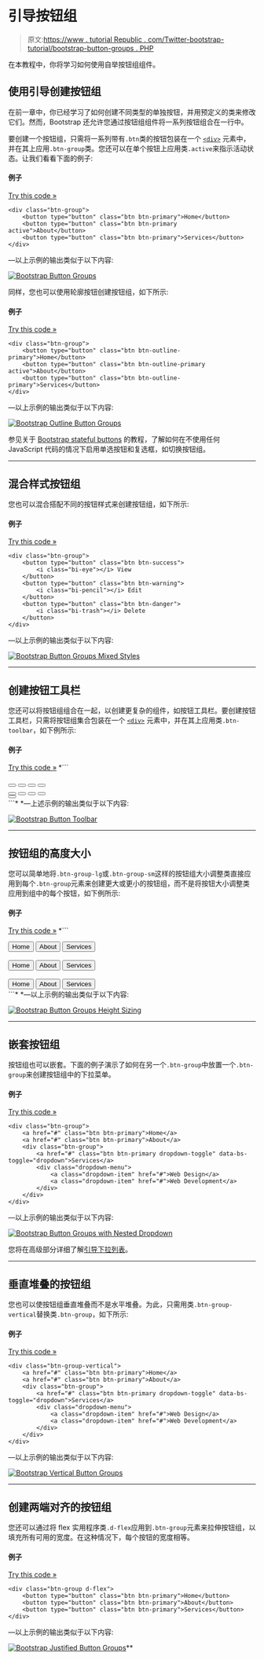 # 引导按钮组

> 原文:[https://www . tutorial Republic . com/Twitter-bootstrap-tutorial/bootstrap-button-groups . PHP](https://www.tutorialrepublic.com/twitter-bootstrap-tutorial/bootstrap-button-groups.php)

在本教程中，你将学习如何使用自举按钮组组件。

## 使用引导创建按钮组

在前一章中，你已经学习了如何创建不同类型的单独按钮，并用预定义的类来修改它们。然而，Bootstrap 还允许您通过按钮组组件将一系列按钮组合在一行中。

要创建一个按钮组，只需将一系列带有`.btn`类的按钮包装在一个 [`<div>`](../html-reference/html-div-tag.php) 元素中，并在其上应用`.btn-group`类。您还可以在单个按钮上应用类`.active`来指示活动状态。让我们看看下面的例子:

#### 例子

[Try this code »](../codelab.php?topic=bootstrap&file=button-groups "Try this code using online Editor")

```
<div class="btn-group">
    <button type="button" class="btn btn-primary">Home</button>
    <button type="button" class="btn btn-primary active">About</button>
    <button type="button" class="btn btn-primary">Services</button>
</div>
```

—以上示例的输出类似于以下内容:

[![Bootstrap Button Groups](../Images/5f09f735454bc99f331ac333221e646e.png)](../codelab.php?topic=bootstrap&file=button-groups) 

同样，您也可以使用轮廓按钮创建按钮组，如下所示:

#### 例子

[Try this code »](../codelab.php?topic=bootstrap&file=outline-button-groups "Try this code using online Editor")

```
<div class="btn-group">
    <button type="button" class="btn btn-outline-primary">Home</button>
    <button type="button" class="btn btn-outline-primary active">About</button>
    <button type="button" class="btn btn-outline-primary">Services</button>
</div>
```

—以上示例的输出类似于以下内容:

[![Bootstrap Outline Button Groups](../Images/88c2b58308894635a448e656bfc4d5c3.png)](../codelab.php?topic=bootstrap&file=outline-button-groups) 

参见关于 [Bootstrap stateful buttons](bootstrap-stateful-buttons.php) 的教程，了解如何在不使用任何 JavaScript 代码的情况下启用单选按钮和复选框，如切换按钮组。

* * *

## 混合样式按钮组

您也可以混合搭配不同的按钮样式来创建按钮组，如下所示:

#### 例子

[Try this code »](../codelab.php?topic=bootstrap&file=button-groups-mixed-styles "Try this code using online Editor")

```
<div class="btn-group">
    <button type="button" class="btn btn-success">
        <i class="bi-eye"></i> View
    </button>
    <button type="button" class="btn btn-warning">
        <i class="bi-pencil"></i> Edit
    </button>
    <button type="button" class="btn btn-danger">
        <i class="bi-trash"></i> Delete
    </button>
</div>
```

—以上示例的输出类似于以下内容:

[![Bootstrap Button Groups Mixed Styles](../Images/cf9f3b42018d933d99f4c4e051b5da5f.png)](../codelab.php?topic=bootstrap&file=button-groups-mixed-styles) 

* * *

## 创建按钮工具栏

您还可以将按钮组组合在一起，以创建更复杂的组件，如按钮工具栏。要创建按钮工具栏，只需将按钮组集合包装在一个 [`<div>`](../html-reference/html-div-tag.php) 元素中，并在其上应用类`.btn-toolbar`，如下例所示:

#### 例子

[Try this code »](../codelab.php?topic=bootstrap&file=button-toolbar "Try this code using online Editor") *```
<div class="btn-toolbar">
    <div class="btn-group me-2">
        <button type="button" class="btn btn-primary">
            <i class="bi-fonts"></i>
        </button>
        <button type="button" class="btn btn-primary">
            <i class="bi-type-bold"></i>
        </button>
        <button type="button" class="btn btn-primary">
            <i class="bi-type-italic"></i>
        </button>
        <button type="button" class="btn btn-primary">
            <i class="bi-type-underline"></i>
        </button>
    </div>
    <div class="btn-group me-2">
        <button type="button" class="btn btn-primary">
            <i class="bi-text-left"></i>
        </button>
        <button type="button" class="btn btn-primary">
            <i class="bi-text-center"></i>
        </button>
        <button type="button" class="btn btn-primary">
            <i class="bi-text-right"></i>
        </button>
        <button type="button" class="btn btn-primary">
            <i class="bi-justify"></i>
        </button>
    </div>
    <div class="btn-group">
        <button type="button" class="btn btn-primary">
            <i class="bi-code"></i>
        </button>
    </div>
</div>
```*  *—上述示例的输出类似于以下内容:

[![Bootstrap Button Toolbar](../Images/ab994b369ae820b16f77c27f2069413b.png)](../codelab.php?topic=bootstrap&file=button-toolbar) 

* * *

## 按钮组的高度大小

您可以简单地将`.btn-group-lg`或`.btn-group-sm`这样的按钮组大小调整类直接应用到每个`.btn-group`元素来创建更大或更小的按钮组，而不是将按钮大小调整类应用到组中的每个按钮，如下例所示:

#### 例子

[Try this code »](../codelab.php?topic=bootstrap&file=button-groups-height-sizing "Try this code using online Editor") *```
<!-- Large button group -->
<div class="btn-group mb-2 btn-group-lg">
    <button type="button" class="btn btn-primary">Home</button>
    <button type="button" class="btn btn-primary">About</button>
    <button type="button" class="btn btn-primary">Services</button>
</div>
<br>
<!-- Default button group -->
<div class="btn-group mb-2">
    <button type="button" class="btn btn-primary">Home</button>
    <button type="button" class="btn btn-primary">About</button>
    <button type="button" class="btn btn-primary">Services</button>
</div>
<br>
<!-- Small button group -->
<div class="btn-group btn-group-sm">
    <button type="button" class="btn btn-primary">Home</button>
    <button type="button" class="btn btn-primary">About</button>
    <button type="button" class="btn btn-primary">Services</button>
</div>
```*  *—以上示例的输出类似于以下内容:

[![Bootstrap Button Groups Height Sizing](../Images/7ccf87c3d92742319accdd5729f6e047.png)](../codelab.php?topic=bootstrap&file=button-groups-height-sizing) 

* * *

## 嵌套按钮组

按钮组也可以嵌套。下面的例子演示了如何在另一个`.btn-group`中放置一个`.btn-group`来创建按钮组中的下拉菜单。

#### 例子

[Try this code »](../codelab.php?topic=bootstrap&file=nested-button-groups "Try this code using online Editor")

```
<div class="btn-group">
    <a href="#" class="btn btn-primary">Home</a>
    <a href="#" class="btn btn-primary">About</a>
    <div class="btn-group">
        <a href="#" class="btn btn-primary dropdown-toggle" data-bs-toggle="dropdown">Services</a>
        <div class="dropdown-menu">
            <a class="dropdown-item" href="#">Web Design</a>
            <a class="dropdown-item" href="#">Web Development</a>
        </div>
    </div>
</div>
```

—以上示例的输出类似于以下内容:

[![Bootstrap Button Groups with Nested Dropdown](../Images/9e682b44fe24c4834bca7979d20c7549.png)](../codelab.php?topic=bootstrap&file=nested-button-groups) 

您将在高级部分详细了解[引导下拉列表](bootstrap-dropdowns.php)。

* * *

## 垂直堆叠的按钮组

您也可以使按钮组垂直堆叠而不是水平堆叠。为此，只需用类`.btn-group-vertical`替换类`.btn-group`，如下所示:

#### 例子

[Try this code »](../codelab.php?topic=bootstrap&file=vertical-button-groups "Try this code using online Editor")

```
<div class="btn-group-vertical">
    <a href="#" class="btn btn-primary">Home</a>
    <a href="#" class="btn btn-primary">About</a>
    <div class="btn-group">
        <a href="#" class="btn btn-primary dropdown-toggle" data-bs-toggle="dropdown">Services</a>
        <div class="dropdown-menu">
            <a class="dropdown-item" href="#">Web Design</a>
            <a class="dropdown-item" href="#">Web Development</a>
        </div>
    </div>
</div>
```

—以上示例的输出类似于以下内容:

[![Bootstrap Vertical Button Groups](../Images/ce0359afe1dba4fb1df541aa0550649e.png)](../codelab.php?topic=bootstrap&file=vertical-button-groups) 

* * *

## 创建两端对齐的按钮组

您还可以通过将 flex 实用程序类`.d-flex`应用到`.btn-group`元素来拉伸按钮组，以填充所有可用的宽度。在这种情况下，每个按钮的宽度相等。

#### 例子

[Try this code »](../codelab.php?topic=bootstrap&file=justified-button-groups "Try this code using online Editor")

```
<div class="btn-group d-flex">
    <button type="button" class="btn btn-primary">Home</button>
    <button type="button" class="btn btn-primary">About</button>
    <button type="button" class="btn btn-primary">Services</button>
</div>
```

—以上示例的输出类似于以下内容:

[![Bootstrap Justified Button Groups](../Images/38f5e2d29f7dc1252605e2cba6c3acdc.png)](../codelab.php?topic=bootstrap&file=justified-button-groups)**